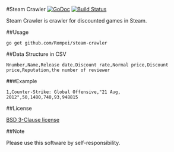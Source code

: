 #Steam Crawler
[![GoDoc](https://godoc.org/github.com/Rompei/steam-crawler?status.png)](https://godoc.org/github.com/Rompei/steam-crawler)
[![Build Status](https://drone.io/github.com/Rompei/steam-crawler/status.png)](https://drone.io/github.com/Rompei/steam-crawler/latest)

Steam Crawler is crawler for discounted games in Steam.  


##Usage

```
go get github.com/Rompei/steam-crawler
```

##Data Structure in CSV

```
Nnumber,Name,Release date,Discount rate,Normal price,Discount price,Reputation,the number of reviewer
```

###Example

```
1,Counter-Strike: Global Offensive,"21 Aug, 2012",50,1480,740,93,948815
```

##License

[BSD 3-Clause license](http://opensource.org/licenses/BSD-3-Clause)

##Note

Please use this software by self-responsibility.

